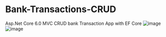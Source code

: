 # Bank-Transactions-CRUD
Asp.Net Core 6.0 MVC CRUD bank Transaction App with EF Core
![image](https://user-images.githubusercontent.com/28612659/197622303-1cdaa828-f5f8-4c30-94cc-272f4c29722b.png)
![image](https://user-images.githubusercontent.com/28612659/197622341-fe409fff-60c1-46e1-8891-ae0f614ce18f.png)
